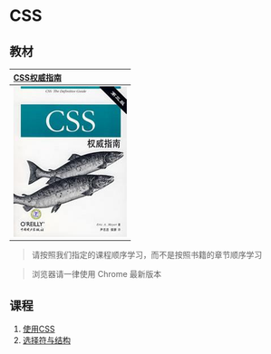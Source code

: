 # CSS

## 教材

| [CSS权威指南](./CSS-The-definitive-Guide.pdf) |
| :------------- |
| ![](../media/css/CSS-The-definitive-Guide.jpg) |

> 请按照我们指定的课程顺序学习，而不是按照书籍的章节顺序学习

> 浏览器请一律使用 Chrome 最新版本

## 课程

1. [使用CSS](./use-css/README.md)
2. [选择符与结构](./selector/README.md)
